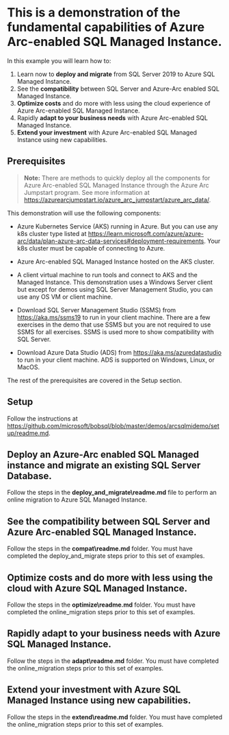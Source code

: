 # This is a demonstration of the fundamental capabilities of Azure Arc-enabled SQL Managed Instance.

In this example you will learn how to:

1. Learn now to **deploy and migrate** from SQL Server 2019 to Azure SQL Managed Instance.
1. See the **compatibility** between SQL Server and Azure-Arc enabled SQL Managed Instance.
1. **Optimize costs** and do more with less using the cloud experience of Azure Arc-enabled SQL Managed Instance.
1. Rapidly **adapt to your business needs** with Azure Arc-enabled SQL Managed Instance.
1. **Extend your investment** with Azure Arc-enabled SQL Managed Instance using new capabilities.

## Prerequisites

> **Note:** There are methods to quickly deploy all the components for Azure Arc-enabled SQL Managed Instance through the Azure Arc Jumpstart program. See more information at <https://azurearcjumpstart.io/azure_arc_jumpstart/azure_arc_data/>.

This demonstration will use the following components:

- Azure Kubernetes Service (AKS) running in Azure. But you can use any k8s cluster type listed at <https://learn.microsoft.com/azure/azure-arc/data/plan-azure-arc-data-services#deployment-requirements>. Your k8s cluster must be capable of connecting to Azure.

- Azure Arc-enabled SQL Managed Instance hosted on the AKS cluster.

- A client virtual machine to run tools and connect to AKS and the Managed Instance. This demonstration uses a Windows Server client but except for demos using SQL Server Management Studio, you can use any OS VM or client machine.

- Download SQL Server Management Studio (SSMS) from <https://aka.ms/ssms19> to run in your client machine. There are a few exercises in the demo that use SSMS but you are not required to use SSMS for all exercises. SSMS is used more to show compatibility with SQL Server.

- Download Azure Data Studio (ADS) from <https://aka.ms/azuredatastudio> to run in your client machine. ADS is supported on Windows, Linux, or MacOS.

The rest of the prerequisites are covered in the Setup section.

## Setup

Follow the instructions at <https://github.com/microsoft/bobsql/blob/master/demos/arcsqlmidemo/setup/readme.md>.

## Deploy an Azure-Arc enabled SQL Managed instance and migrate an existing SQL Server Database.

Follow the steps in the **deploy_and_migrate\readme.md** file to perform an online migration to Azure SQL Managed Instance.

## See the compatibility between SQL Server and Azure Arc-enabled SQL Managed Instance.

Follow the steps in the **compat\readme.md** folder. You must have completed the deploy_and_migrate steps prior to this set of examples.

## Optimize costs and do more with less using the cloud with Azure SQL Managed Instance.

Follow the steps in the **optimize\readme.md** folder. You must have completed the online_migration steps prior to this set of examples.

## Rapidly adapt to your business needs with Azure SQL Managed Instance.

Follow the steps in the **adapt\readme.md** folder. You must have completed the online_migration steps prior to this set of examples.

## Extend your investment with Azure SQL Managed Instance using new capabilities.

Follow the steps in the **extend\readme.md** folder. You must have completed the online_migration steps prior to this set of examples.